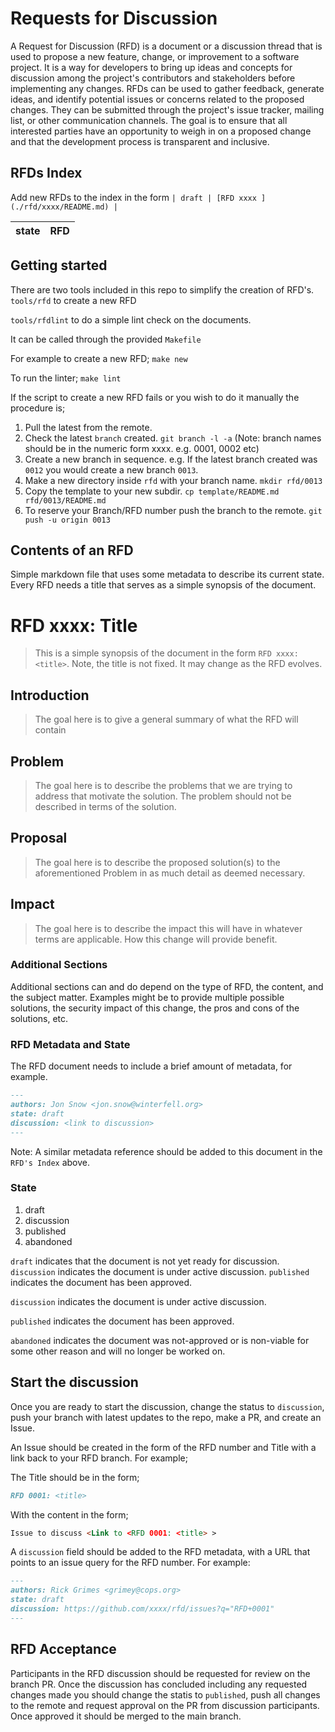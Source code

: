 # Requests for Discussion
A Request for Discussion (RFD) is a document or a discussion thread that is used to propose a new feature, change, or improvement to a software project. It is a way for developers to bring up ideas and concepts for discussion among the project's contributors and stakeholders before implementing any changes. RFDs can be used to gather feedback, generate ideas, and identify potential issues or concerns related to the proposed changes. They can be submitted through the project's issue tracker, mailing list, or other communication channels. The goal is to ensure that all interested parties have an opportunity to weigh in on a proposed change and that the development process is transparent and inclusive.

## RFDs Index
Add new RFDs to the index in the form
```| draft | [RFD xxxx ](./rfd/xxxx/README.md) |```


| state    | RFD |
| -------- | ------------------------------------------------------------- |

## Getting started
There are two tools included in this repo to simplify the creation of RFD's. 
`tools/rfd` to create a new RFD

`tools/rfdlint` to do a simple lint check on the documents.

It can be called through the provided `Makefile`

For example to create a new RFD;
`make new`

To run the linter;
`make lint`

If the script to create a new RFD fails or you wish to do it manually the procedure is;
1. Pull the latest from the remote.
2. Check the latest `branch` created. `git branch -l -a` (Note: branch names should be in the numeric form xxxx. e.g. 0001, 0002 etc)
3. Create a new branch in sequence. e.g. If the latest branch created was `0012` you would create a new branch `0013`. 
4. Make a new directory inside `rfd` with your branch name. `mkdir rfd/0013`
5. Copy the template to your new subdir. `cp template/README.md rfd/0013/README.md`
6. To reserve your Branch/RFD number push the branch to the remote. `git push -u origin 0013`

## Contents of an RFD
Simple markdown file that uses some metadata to describe its current state. Every RFD needs a title that serves as a simple synopsis of the document.

# RFD xxxx: Title

> This is a simple synopsis of the document in the form `RFD xxxx: <title>`. Note, the title is not fixed.
> It may change as the RFD evolves.

## Introduction

> The goal here is to give a general summary of what the RFD will contain

## Problem

> The goal here is to describe the problems that we are trying to address
> that motivate the solution. The problem should not be described in terms
> of the solution.

## Proposal

> The goal here is to describe the proposed solution(s) to the aforementioned Problem in as much detail as deemed necessary.

## Impact

> The goal here is to describe the impact this will have in whatever terms are applicable. How this change will provide benefit.

### Additional Sections

Additional sections can and do depend on the type of RFD, the content, and the subject matter. Examples might be to provide multiple possible solutions, the security impact of this change, the pros and cons of the solutions, etc. 

### RFD Metadata and State

The RFD document needs to include a brief amount of metadata, for example.

```markdown
---
authors: Jon Snow <jon.snow@winterfell.org>
state: draft
discussion: <link to discussion>
---
```

Note: A similar metadata reference should be added to this document in the `RFD's Index` above.

### State

1. draft
2. discussion
3. published
4. abandoned

`draft` indicates that the document is not yet ready for discussion.
`discussion` indicates the document is under active discussion.
`published` indicates the document has been approved.

`discussion` indicates the document is under active discussion.

`published` indicates the document has been approved.

`abandoned` indicates the document was not-approved or is non-viable for some other reason and will no longer be worked on. 

## Start the discussion

Once you are ready to start the discussion, change the status to `discussion`, push your branch with latest updates to the repo, make a PR, and create an Issue. 

An Issue should be created in the form of the RFD number and Title with a link back to your RFD branch. For example; 

The Title should be in the form;
```markdown
RFD 0001: <title>
```

With the content in the form;
```markdown
Issue to discuss <Link to <RFD 0001: <title> >
````

A `discussion` field should be added to the RFD metadata, with a URL that points to an issue query for the RFD number. For example:

```markdown
---
authors: Rick Grimes <grimey@cops.org>
state: draft
discussion: https://github.com/xxxx/rfd/issues?q="RFD+0001"
---
```

## RFD Acceptance
Participants in the RFD discussion should be requested for review on the branch PR. Once the discussion has concluded including any requested changes made you should change the statis to `published`, push all changes to the remote and request approval on the PR from discussion participants. Once approved it should be merged to the main branch. 